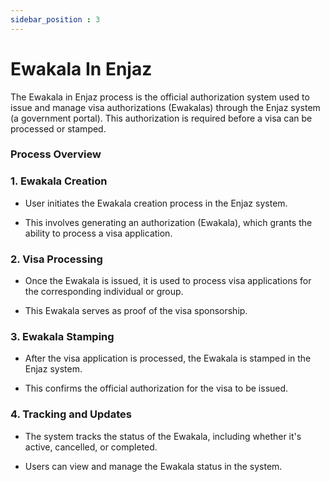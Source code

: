 ```yaml
---
sidebar_position : 3
---
```


# Ewakala In Enjaz

The Ewakala in Enjaz process is the official authorization system used to issue and manage visa authorizations (Ewakalas) through the Enjaz system (a government portal). This authorization is required before a visa can be processed or stamped.

### Process Overview

### 1. Ewakala Creation

  - User initiates the Ewakala creation process in the Enjaz system.

  - This involves generating an authorization (Ewakala), which grants the ability to process a visa application.

### 2. Visa Processing

  - Once the Ewakala is issued, it is used to process visa applications for the corresponding individual or group.

  - This Ewakala serves as proof of the visa sponsorship.

### 3. Ewakala Stamping

  - After the visa application is processed, the Ewakala is stamped in the Enjaz system.

  - This confirms the official authorization for the visa to be issued.

### 4. Tracking and Updates

  - The system tracks the status of the Ewakala, including whether it's active, cancelled, or completed.

  - Users can view and manage the Ewakala status in the system.